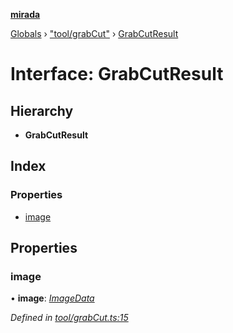 **[mirada](../README.md)**

[Globals](../README.md) › ["tool/grabCut"](../modules/_tool_grabcut_.md) › [GrabCutResult](_tool_grabcut_.grabcutresult.md)

# Interface: GrabCutResult

## Hierarchy

* **GrabCutResult**

## Index

### Properties

* [image](_tool_grabcut_.grabcutresult.md#image)

## Properties

###  image

• **image**: *[ImageData](../classes/_types_opencv__hacks_.imagedata.md)*

*Defined in [tool/grabCut.ts:15](https://github.com/cancerberoSgx/mirada/blob/dd33d35/mirada/src/tool/grabCut.ts#L15)*